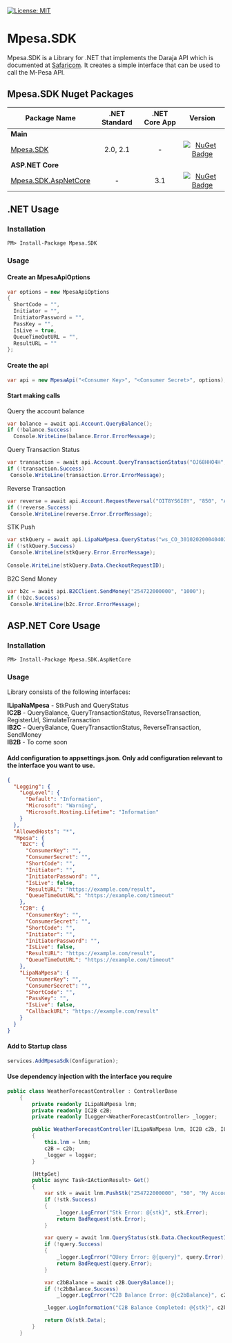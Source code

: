 [![License: MIT](https://img.shields.io/badge/License-MIT-yellow.svg)](LICENSE)
# Mpesa.SDK
Mpesa.SDK is a Library for .NET that implements the Daraja API which is documented at [Safaricom](https://developer.safaricom.co.ke/docs). It creates a simple interface that can be used to call the M-Pesa API.

Mpesa.SDK Nuget Packages
------------------------

| Package Name | .NET Standard | .NET Core App | Version |
| ------------ | :-----------: | :-----------: | :-----: |
| **Main** |
| [Mpesa.SDK](https://www.nuget.org/packages/Mpesa.SDK) | 2.0, 2.1 | - | [![NuGet Badge](https://buildstats.info/nuget/Mpesa.SDK)](https://www.nuget.org/packages/Mpesa.SDK) |
| **ASP.NET Core** |
| [Mpesa.SDK.AspNetCore](https://www.nuget.org/packages/Mpesa.SDK.AspNetCore) | - | 3.1 | [![NuGet Badge](https://buildstats.info/nuget/Mpesa.SDK.AspNetCore)](https://www.nuget.org/packages/Mpesa.SDK.AspNetCore) |

## .NET Usage

### Installation

```
PM> Install-Package Mpesa.SDK
```

### Usage

#### Create an MpesaApiOptions

```csharp
var options = new MpesaApiOptions
{
  ShortCode = "",
  Initiator = "",
  InitiatorPassword = "",
  PassKey = "",
  IsLive = true,
  QueueTimeOutURL = "",
  ResultURL = ""
};
```

#### Create the api

```csharp
var api = new MpesaApi("<Consumer Key>", "<Consumer Secret>", options);
```

#### Start making calls

Query the account balance

```csharp
var balance = await api.Account.QueryBalance();
if (!balance.Success)
  Console.WriteLine(balance.Error.ErrorMessage);
```

Query Transaction Status

 ```csharp
 var transaction = await api.Account.QueryTransactionStatus("OJ68HHO4H", IdentifierTypeEnum.Organization);
if (!transaction.Success)
  Console.WriteLine(transaction.Error.ErrorMessage);
 ```
 
 Reverse Transaction
 
 ```csharp
 var reverse = await api.Account.RequestReversal("OIT8YS6I8Y", "850", "Accounting error");
if (!reverse.Success)
  Console.WriteLine(reverse.Error.ErrorMessage);
 ```
 
 STK Push
 
 ```csharp
 var stkQuery = await api.LipaNaMpesa.QueryStatus("ws_CO_30102020004040278972");
if (!stkQuery.Success)
  Console.WriteLine(stkQuery.Error.ErrorMessage);
  
 Console.WriteLine(stkQuery.Data.CheckoutRequestID);
 ```
 
 B2C Send Money
 
 ```csharp
 var b2c = await api.B2CClient.SendMoney("254722000000", "1000");
if (!b2c.Success)
  Console.WriteLine(b2c.Error.ErrorMessage);
 ```

## ASP.NET Core Usage

### Installation

```
PM> Install-Package Mpesa.SDK.AspNetCore
```

### Usage

Library consists of the following interfaces:


**ILipaNaMpesa** - StkPush and QueryStatus  
**IC2B** - QueryBalance, QueryTransactionStatus, ReverseTransaction, RegisterUrl, SimulateTransaction  
**IB2C** - QueryBalance, QueryTransactionStatus, ReverseTransaction, SendMoney  
**IB2B** - To come soon  

#### Add configuration to appsettings.json. Only add configuration relevant to the interface you want to use.  

```json
{
  "Logging": {
    "LogLevel": {
      "Default": "Information",
      "Microsoft": "Warning",
      "Microsoft.Hosting.Lifetime": "Information"
    }
  },
  "AllowedHosts": "*",
  "Mpesa": {
    "B2C": {
      "ConsumerKey": "",
      "ConsumerSecret": "",
      "ShortCode": "",
      "Initiator": "",
      "InitiatorPassword": "",
      "IsLive": false,
      "ResultURL": "https://example.com/result",
      "QueueTimeOutURL": "https://example.com/timeout"
    },
    "C2B": {
      "ConsumerKey": "",
      "ConsumerSecret": "",
      "ShortCode": "",
      "Initiator": "",
      "InitiatorPassword": "",
      "IsLive": false,
      "ResultURL": "https://example.com/result",
      "QueueTimeOutURL": "https://example.com/timeout"
    },
    "LipaNaMpesa": {
      "ConsumerKey": "",
      "ConsumerSecret": "",
      "ShortCode": "",
      "PassKey": "",
      "IsLive": false,
      "CallbackURL": "https://example.com/result"
    }
  }
}
```

#### Add to Startup class

```csharp
services.AddMpesaSdk(Configuration);
```

#### Use dependency injection with the interface you require
```csharp
public class WeatherForecastController : ControllerBase
    {
        private readonly ILipaNaMpesa lnm;
        private readonly IC2B c2B;
        private readonly ILogger<WeatherForecastController> _logger;

        public WeatherForecastController(ILipaNaMpesa lnm, IC2B c2b, ILogger<WeatherForecastController> logger)
        {
            this.lnm = lnm;
            c2B = c2b;
            _logger = logger;
        }

        [HttpGet]
        public async Task<IActionResult> Get()
        {
            var stk = await lnm.PushStk("254722000000", "50", "My Account");
            if (!stk.Success)
            {
                _logger.LogError("Stk Error: @{stk}", stk.Error);
                return BadRequest(stk.Error);
            }

            var query = await lnm.QueryStatus(stk.Data.CheckoutRequestID);
            if (!query.Success)
            {
                _logger.LogError("QUery Error: @{query}", query.Error);
                return BadRequest(query.Error);
            }

            var c2bBalance = await c2B.QueryBalance();
            if (!c2bBalance.Success)
                _logger.LogError("C2B Balance Error: @{c2bBalance}", c2bBalance.Error);

            _logger.LogInformation("C2B Balance Completed: @{stk}", c2bBalance.Data);

            return Ok(stk.Data);
        }
    }
```
